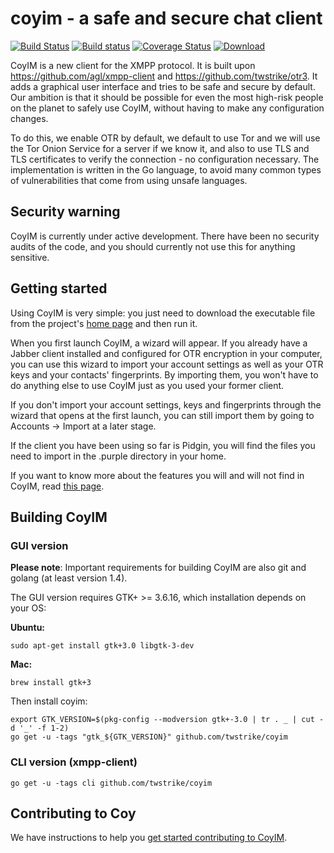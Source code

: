# coyim - a safe and secure chat client

[![Build Status](https://travis-ci.org/twstrike/coyim.svg?branch=master)](https://travis-ci.org/twstrike/coyim)
[![Build status](https://ci.appveyor.com/api/projects/status/hcmdu0qtlcljq19v?svg=true)](https://ci.appveyor.com/project/tcz001/coyim)
[![Coverage Status](https://coveralls.io/repos/twstrike/coyim/badge.svg?branch=master&service=github)](https://coveralls.io/github/twstrike/coyim?branch=master)
[![Download](https://api.bintray.com/packages/twstrike/coyim/coyim-bin/images/download.svg)](https://bintray.com/twstrike/coyim/coyim-bin/_latestVersion#files)

CoyIM is a new client for the XMPP protocol. It is built upon https://github.com/agl/xmpp-client and https://github.com/twstrike/otr3. It adds a graphical user interface and tries to be safe and secure by default. Our ambition is that it should be possible for even the most high-risk people on the planet to safely use CoyIM, without having to make any configuration changes.

To do this, we enable OTR by default, we default to use Tor and we will use the Tor Onion Service for a server if we know it, and also to use TLS and TLS certificates to verify the connection - no configuration necessary. The implementation is written in the Go language, to avoid many common types of vulnerabilities that come from using unsafe languages.

## Security warning

CoyIM is currently under active development. There have been no security audits of the code, and you should currently not use this for anything sensitive.

## Getting started

Using CoyIM is very simple: you just need to download the executable file from the project's [home page](https://coy.im/) and then run it.

When you first launch CoyIM, a wizard will appear. If you already have a Jabber client installed and configured for OTR encryption in your computer, you can use this wizard to import your account settings as well as your OTR keys and your contacts' fingerprints. By importing them, you won't have to do anything else to use CoyIM just as you used your former client.

If you don't import your account settings, keys and fingerprints through the wizard that opens at the first launch, you can still import them by going to Accounts -> Import at a later stage.

If the client you have been using so far is Pidgin, you will find the files you need to import in the .purple directory in your home.

If you want to know more about the features you will and will not find in CoyIM, read [this page](https://coy.im/about/).

## Building CoyIM

### GUI version

**Please note**: Important requirements for building CoyIM are also git and golang (at least version 1.4).

The GUI version requires GTK+ >= 3.6.16, which installation depends on your OS:

**Ubuntu:**

	sudo apt-get install gtk+3.0 libgtk-3-dev

**Mac:**

	brew install gtk+3

Then install coyim:

```
export GTK_VERSION=$(pkg-config --modversion gtk+-3.0 | tr . _ | cut -d '_' -f 1-2)
go get -u -tags "gtk_${GTK_VERSION}" github.com/twstrike/coyim
```

### CLI version (xmpp-client)

```
go get -u -tags cli github.com/twstrike/coyim
```

## Contributing to Coy

We have instructions to help you [get started contributing to
CoyIM](CONTRIBUTING.md).


